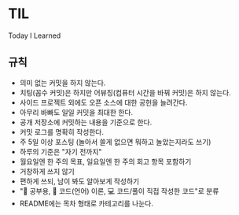 # TIL
Today I Learned

## 규칙
- 의미 없는 커밋을 하지 않는다.
- 치팅(꼼수 커밋)은 하지만 어뷰징(컴퓨터 시간을 바꿔 커밋)은 하지 않는다.
- 사이드 프로젝트 외에도 오픈 소스에 대한 공헌을 늘려간다.
- 아무리 바빠도 일일 커밋을 최대한 한다.
- 공개 저장소에 커밋하는 내용을 기준으로 한다.
- 커밋 로그를 명확히 작성한다.
- 주 5일 이상 포스팅 (놀아서 쓸게 없으면 뭐하고 놀았는지라도 쓰기)
- 하루의 기준은 "자기 전까지"
- 월요일엔 한 주의 목표, 일요일엔 한 주의 회고 항목 포함하기
- 거창하게 쓰지 않기
- 편하게 쓰되, 남이 봐도 알아보게 작성하기
- "📒 공부용, 📑 코드(언어) 이론, 💻 코드/풀이 직접 작성한 코드"로 분류
- README에는 목차 형태로 카테고리를 나눈다.